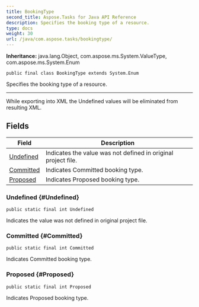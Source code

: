 ```yaml
---
title: BookingType
second_title: Aspose.Tasks for Java API Reference
description: Specifies the booking type of a resource.
type: docs
weight: 30
url: /java/com.aspose.tasks/bookingtype/
---
```


**Inheritance:**
java.lang.Object, com.aspose.ms.System.ValueType, com.aspose.ms.System.Enum
```
public final class BookingType extends System.Enum
```

Specifies the booking type of a resource.

--------------------

While exporting into XML the Undefined values will be eliminated from resulting XML.
## Fields

| Field | Description |
| --- | --- |
| [Undefined](#Undefined) | Indicates the value was not defined in original project file. |
| [Committed](#Committed) | Indicates Committed booking type. |
| [Proposed](#Proposed) | Indicates Proposed booking type. |
### Undefined {#Undefined}
```
public static final int Undefined
```


Indicates the value was not defined in original project file.

### Committed {#Committed}
```
public static final int Committed
```


Indicates Committed booking type.

### Proposed {#Proposed}
```
public static final int Proposed
```


Indicates Proposed booking type.

